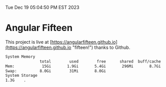 Tue Dec 19 05:04:50 PM EST 2023

# Angular Fifteen


This project is live at [https://angularfifteen.github.io](https://angularfifteen.github.io "fifteen!") thanks to Github.

```bash
System Memory
               total        used        free      shared  buff/cache   available
Mem:            15Gi       1.9Gi       5.4Gi       296Mi       8.7Gi        13Gi
Swap:          8.0Gi        31Mi       8.0Gi
System Storage
1.3G	.
```
```bash
